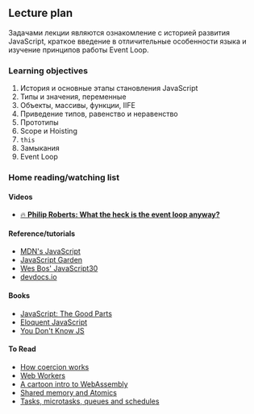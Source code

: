 ## Lecture plan

Задачами лекции являются ознакомление с историей развития JavaScript, краткое введение в отличительные особенности языка и изучение принципов работы Event Loop.

### Learning objectives

1. История и основные этапы становления JavaScript
2. Типы и значения, переменные
3. Объекты, массивы, функции, IIFE
4. Приведение типов, равенство и неравенство
5. Прототипы
6. Scope и Hoisting
7. ```this```
8. Замыкания
9. Event Loop

### Home reading/watching list

#### Videos
- [🔥 **Philip Roberts: What the heck is the event loop anyway?**](https://www.youtube.com/watch?v=8aGhZQkoFbQ)

#### Reference/tutorials
- [MDN's JavaScript](https://developer.mozilla.org/en-US/docs/Web/JavaScript)
- [JavaScript Garden](https://bonsaiden.github.io/JavaScript-Garden/)
- [Wes Bos' JavaScript30](https://javascript30.com/)
- [devdocs.io](http://devdocs.io/)

#### Books
- [JavaScript: The Good Parts](http://bdcampbell.net/javascript/book/javascript_the_good_parts.pdf)
- [Eloquent JavaScript](http://eloquentjavascript.net/)
- [You Don't Know JS](https://github.com/getify/You-Dont-Know-JS)

#### To Read
- [How coercion works](http://www.ecma-international.org/ecma-262/5.1/#sec-11.9.3)
- [Web Workers](https://developer.mozilla.org/en-US/docs/Web/API/Web_Workers_API/Using_web_workers)
- [A cartoon intro to WebAssembly](https://hacks.mozilla.org/2017/02/a-cartoon-intro-to-webassembly/)
- [Shared memory and Atomics](http://2ality.com/2017/01/shared-array-buffer.html)
- [Tasks, microtasks, queues and schedules](https://jakearchibald.com/2015/tasks-microtasks-queues-and-schedules/)
